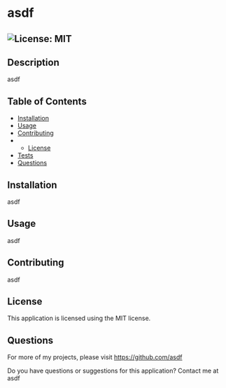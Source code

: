 # asdf
  ## ![License: MIT](https://img.shields.io/badge/License-MIT-cyan)

## Description

asdf


## Table of Contents

- [Installation](#installation)
- [Usage](#usage)
- [Contributing](#contributing)
- - [License](#license)
- [Tests](#tests)
- [Questions](#questions)

## Installation

asdf

## Usage

asdf

## Contributing

asdf

## License

This application is licensed using the MIT license.

## Questions

For more of my projects, please visit https://github.com/asdf

Do you have questions or suggestions for this application?
Contact me at asdf

